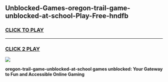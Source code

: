 
## Unblocked-Games-oregon-trail-game-unblocked-at-school-Play-Free-hndfb
<h3>
<a href="https://premium76.site?title=oregon-trail-game-unblocked-at-school&ref=09A">CLICK TO PLAY</a></h3>
<hr>

<h3>
<a href="https://premium76.site?title=oregon-trail-game-unblocked-at-school&ref=09A">CLICK 2 PLAY</a>
  
</h3>

<a href="https://premium76.site?title=oregon-trail-game-unblocked-at-school&ref=09A"><img src="https://clearcache.store/games.png"></a>


**oregon-trail-game-unblocked-at-school games unblocked: Your Gateway to Fun and Accessible Online Gaming**
